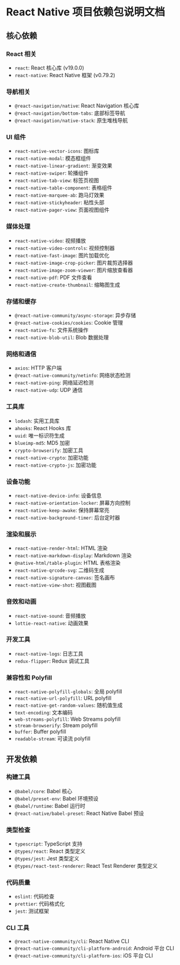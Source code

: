 # React Native 项目依赖包说明文档

## 核心依赖

### React 相关
- `react`: React 核心库 (v19.0.0)
- `react-native`: React Native 框架 (v0.79.2)

### 导航相关
- `@react-navigation/native`: React Navigation 核心库
- `@react-navigation/bottom-tabs`: 底部标签导航
- `@react-navigation/native-stack`: 原生堆栈导航

### UI 组件
- `react-native-vector-icons`: 图标库
- `react-native-modal`: 模态框组件
- `react-native-linear-gradient`: 渐变效果
- `react-native-swiper`: 轮播组件
- `react-native-tab-view`: 标签页视图
- `react-native-table-component`: 表格组件
- `react-native-marquee-ab`: 跑马灯效果
- `react-native-stickyheader`: 粘性头部
- `react-native-pager-view`: 页面视图组件

### 媒体处理
- `react-native-video`: 视频播放
- `react-native-video-controls`: 视频控制器
- `react-native-fast-image`: 图片加载优化
- `react-native-image-crop-picker`: 图片裁剪选择器
- `react-native-image-zoom-viewer`: 图片缩放查看器
- `react-native-pdf`: PDF 文件查看
- `react-native-create-thumbnail`: 缩略图生成

### 存储和缓存
- `@react-native-community/async-storage`: 异步存储
- `@react-native-cookies/cookies`: Cookie 管理
- `react-native-fs`: 文件系统操作
- `react-native-blob-util`: Blob 数据处理

### 网络和通信
- `axios`: HTTP 客户端
- `@react-native-community/netinfo`: 网络状态检测
- `react-native-ping`: 网络延迟检测
- `react-native-udp`: UDP 通信

### 工具库
- `lodash`: 实用工具库
- `ahooks`: React Hooks 库
- `uuid`: 唯一标识符生成
- `blueimp-md5`: MD5 加密
- `crypto-browserify`: 加密工具
- `react-native-crypto`: 加密功能
- `react-native-crypto-js`: 加密功能

### 设备功能
- `react-native-device-info`: 设备信息
- `react-native-orientation-locker`: 屏幕方向控制
- `react-native-keep-awake`: 保持屏幕常亮
- `react-native-background-timer`: 后台定时器

### 渲染和展示
- `react-native-render-html`: HTML 渲染
- `react-native-markdown-display`: Markdown 渲染
- `@native-html/table-plugin`: HTML 表格渲染
- `react-native-qrcode-svg`: 二维码生成
- `react-native-signature-canvas`: 签名画布
- `react-native-view-shot`: 视图截图

### 音效和动画
- `react-native-sound`: 音频播放
- `lottie-react-native`: 动画效果

### 开发工具
- `react-native-logs`: 日志工具
- `redux-flipper`: Redux 调试工具

### 兼容性和 Polyfill
- `react-native-polyfill-globals`: 全局 polyfill
- `react-native-url-polyfill`: URL polyfill
- `react-native-get-random-values`: 随机值生成
- `text-encoding`: 文本编码
- `web-streams-polyfill`: Web Streams polyfill
- `stream-browserify`: Stream polyfill
- `buffer`: Buffer polyfill
- `readable-stream`: 可读流 polyfill

## 开发依赖

### 构建工具
- `@babel/core`: Babel 核心
- `@babel/preset-env`: Babel 环境预设
- `@babel/runtime`: Babel 运行时
- `@react-native/babel-preset`: React Native Babel 预设

### 类型检查
- `typescript`: TypeScript 支持
- `@types/react`: React 类型定义
- `@types/jest`: Jest 类型定义
- `@types/react-test-renderer`: React Test Renderer 类型定义

### 代码质量
- `eslint`: 代码检查
- `prettier`: 代码格式化
- `jest`: 测试框架

### CLI 工具
- `@react-native-community/cli`: React Native CLI
- `@react-native-community/cli-platform-android`: Android 平台 CLI
- `@react-native-community/cli-platform-ios`: iOS 平台 CLI 